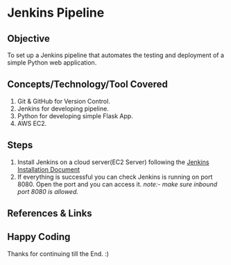 # Jenkins Pipeline

## Objective
To set up a Jenkins pipeline that automates the testing and deployment of a simple Python web application.

## Concepts/Technology/Tool Covered
1. Git & GitHub for Version Control.
2. Jenkins for developing pipeline.
3. Python for developing simple Flask App.
4. AWS EC2.

## Steps
1. Install Jenkins on a cloud server(EC2 Server) following the [Jenkins Installation Document](https://www.jenkins.io/doc/book/installing/)
2. If everything is successful you can check Jenkins is running on port 8080. Open the port and you can access it.
_note:- make sure inbound port 8080 is allowed._

## References & Links

## Happy Coding
Thanks for continuing till the End. :)